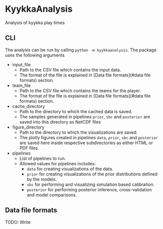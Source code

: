 # KyykkaAnalysis
Analysis of kyykka play times

## CLI
The analysis can be run by calling `python -m kyykkaanalysis`. The package uses the following arguments
- input_file
    - Path to the CSV file which contains the input data.
    - The format of the file is explained in [Data file formats](#data file formats) section.
- team_file
    - Path to the CSV file which contains the teams for the player.
    - The format of the file is explained in [Data file formats](#data file formats) section.
- cache_directory
    - Path to the directory to which the cached data is saved.
    - The samples generated in pipelines `prior`, `sbc` and `posterior` are saved into this directory as NetCDF files
- figure_directory
    - Path to the directory to which the visualizations are saved.
    - The plotly figures created in pipelines `data`, `prior`, `sbc` and `posterior` are saved here inside respective subdirectories as either HTML or PDF files.
- pipelines
    - List of pipelines to run.
    - Allowed values for pipelines includes:
        - `data` for creating visualizations of the data.
        - `prior` for creating visualizations of the prior distributions defined by the models.
        - `sbc` for performing and visualizing simulation based calibration.
        - `posterior` for performing posterior inference, cross-validation and model comparisons.

## Data file formats
TODO: Write